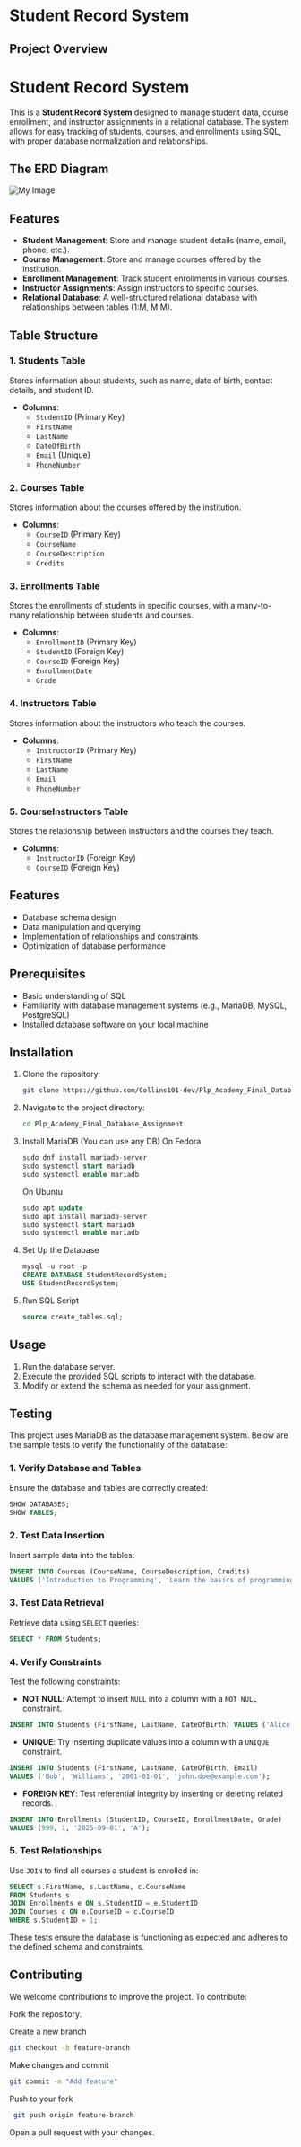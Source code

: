 # Student Record System

## Project Overview
# **Student Record System**

This is a **Student Record System** designed to manage student data, course enrollment, and instructor assignments in a relational database. The system allows for easy tracking of students, courses, and enrollments using SQL, with proper database normalization and relationships.

## The ERD Diagram
![My Image](ERD_image.png)

## **Features**
- **Student Management**: Store and manage student details (name, email, phone, etc.).
- **Course Management**: Store and manage courses offered by the institution.
- **Enrollment Management**: Track student enrollments in various courses.
- **Instructor Assignments**: Assign instructors to specific courses.
- **Relational Database**: A well-structured relational database with relationships between tables (1:M, M:M).

## **Table Structure**

### **1. Students Table**
Stores information about students, such as name, date of birth, contact details, and student ID.

- **Columns**:
  - `StudentID` (Primary Key)
  - `FirstName`
  - `LastName`
  - `DateOfBirth`
  - `Email` (Unique)
  - `PhoneNumber`

### **2. Courses Table**
Stores information about the courses offered by the institution.

- **Columns**:
  - `CourseID` (Primary Key)
  - `CourseName`
  - `CourseDescription`
  - `Credits`

### **3. Enrollments Table**
Stores the enrollments of students in specific courses, with a many-to-many relationship between students and courses.

- **Columns**:
  - `EnrollmentID` (Primary Key)
  - `StudentID` (Foreign Key)
  - `CourseID` (Foreign Key)
  - `EnrollmentDate`
  - `Grade`

### **4. Instructors Table**
Stores information about the instructors who teach the courses.

- **Columns**:
  - `InstructorID` (Primary Key)
  - `FirstName`
  - `LastName`
  - `Email`
  - `PhoneNumber`

### **5. CourseInstructors Table**
Stores the relationship between instructors and the courses they teach.

- **Columns**:
  - `InstructorID` (Foreign Key)
  - `CourseID` (Foreign Key)


## Features
- Database schema design
- Data manipulation and querying
- Implementation of relationships and constraints
- Optimization of database performance

## Prerequisites
- Basic understanding of SQL
- Familiarity with database management systems (e.g., MariaDB, MySQL, PostgreSQL)
- Installed database software on your local machine

## Installation
1. Clone the repository:
    ```bash
    git clone https://github.com/Collins101-dev/Plp_Academy_Final_Database_Assignment.git
    ```
2. Navigate to the project directory:
    ```bash
    cd Plp_Academy_Final_Database_Assignment
    ```

3. Install MariaDB (You can use any DB)
    On Fedora
    ```sql
    sudo dnf install mariadb-server
    sudo systemctl start mariadb
    sudo systemctl enable mariadb
    ```
    On Ubuntu
    ```sql
    sudo apt update
    sudo apt install mariadb-server
    sudo systemctl start mariadb
    sudo systemctl enable mariadb
    ```
4. Set Up the Database
    ```sql
    mysql -u root -p
    CREATE DATABASE StudentRecordSystem;
    USE StudentRecordSystem;
    ```
5. Run SQL Script
    ```sql
    source create_tables.sql;
    ```

## Usage
1. Run the database server.
2. Execute the provided SQL scripts to interact with the database.
3. Modify or extend the schema as needed for your assignment.

## Testing

This project uses MariaDB as the database management system. Below are the sample tests to verify the functionality of the database:

### 1. Verify Database and Tables
Ensure the database and tables are correctly created:
```sql
SHOW DATABASES;
SHOW TABLES;
```

### 2. Test Data Insertion
Insert sample data into the tables:
```sql
INSERT INTO Courses (CourseName, CourseDescription, Credits)
VALUES ('Introduction to Programming', 'Learn the basics of programming using Python.', 3);
```

### 3. Test Data Retrieval
Retrieve data using `SELECT` queries:
```sql
SELECT * FROM Students;
```

### 4. Verify Constraints
Test the following constraints:
- **NOT NULL**: Attempt to insert `NULL` into a column with a `NOT NULL` constraint.
```sql
INSERT INTO Students (FirstName, LastName, DateOfBirth) VALUES ('Alice', 'Johnson', '1999-08-23');
```

- **UNIQUE**: Try inserting duplicate values into a column with a `UNIQUE` constraint.
```sql
INSERT INTO Students (FirstName, LastName, DateOfBirth, Email) 
VALUES ('Bob', 'Williams', '2001-01-01', 'john.doe@example.com');
```

- **FOREIGN KEY**: Test referential integrity by inserting or deleting related records.
```sql
INSERT INTO Enrollments (StudentID, CourseID, EnrollmentDate, Grade)
VALUES (999, 1, '2025-09-01', 'A');
```

### 5. Test Relationships
Use `JOIN` to find all courses a student is enrolled in:
```sql
SELECT s.FirstName, s.LastName, c.CourseName
FROM Students s
JOIN Enrollments e ON s.StudentID = e.StudentID
JOIN Courses c ON e.CourseID = c.CourseID
WHERE s.StudentID = 1;
```

These tests ensure the database is functioning as expected and adheres to the defined schema and constraints.



## Contributing
We welcome contributions to improve the project. To contribute:

Fork the repository.

Create a new branch 
  ```bash
git checkout -b feature-branch
```
Make changes and commit
 ```bash 
 git commit -m "Add feature"
```
Push to your fork 
```bash 
 git push origin feature-branch
```
Open a pull request with your changes.



